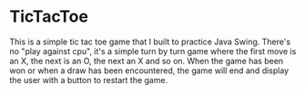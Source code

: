 # TicTacToe
This is a simple tic tac toe game that I built to practice Java Swing. There's no "play against cpu", it's a simple turn by turn game where the first move is an X, the next is an O, the next an X and so on. When the game has been won or when a draw has been encountered, the game will end and display the user with a button to restart the game. 
